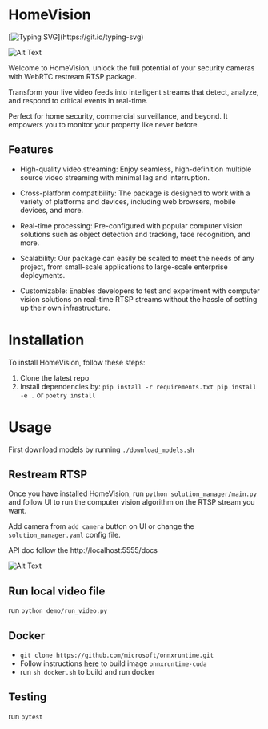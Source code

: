 # HomeVision

[![Typing SVG](https://readme-typing-svg.demolab.com?font=Fira+Code&size=14&pause=1000&color=F76CF2&width=435&lines=Unlock+the+full+potential+of+your+security+cameras!)](https://git.io/typing-svg)

![Alt Text](https://thumbs.gfycat.com/PlasticOffensiveEider-size_restricted.gif)

Welcome to HomeVision, unlock the full potential of your security cameras with WebRTC restream RTSP package.

Transform your live video feeds into intelligent streams that detect, analyze, and respond to critical events in real-time.

Perfect for home security, commercial surveillance, and beyond. It empowers you to monitor your property like never before.


## Features

- High-quality video streaming: Enjoy seamless, high-definition multiple source video streaming with minimal lag and interruption.

- Cross-platform compatibility: The package is designed to work with a variety of platforms and devices, including web browsers, mobile devices, and more.

- Real-time processing: Pre-configured with popular computer vision solutions such as object detection and tracking, face recognition, and more.

- Scalability: Our package can easily be scaled to meet the needs of any project, from small-scale applications to large-scale enterprise deployments.

- Customizable: Enables developers to test and experiment with computer vision solutions on real-time RTSP streams without the hassle of setting up their own infrastructure.



# Installation

To install HomeVision, follow these steps:

1. Clone the latest repo
2. Install dependencies by:
 `pip install -r requirements.txt pip install -e .` or `poetry install`

# Usage

First download models by running `./download_models.sh`


## Restream RTSP
Once you have installed HomeVision, run `python solution_manager/main.py` and follow UI to run the computer vision algorithm on the RTSP stream you want.

Add camera from `add camera` button on UI or change the `solution_manager.yaml` config file.

API doc follow the http://localhost:5555/docs

![Alt Text](https://thumbs.gfycat.com/PastKeenIbadanmalimbe-size_restricted.gif)

## Run local video file
run `python demo/run_video.py`

## Docker

- `git clone https://github.com/microsoft/onnxruntime.git`
- Follow instructions [here](https://github.com/microsoft/onnxruntime/tree/master/dockerfiles/#CUDA) to build image `onnxruntime-cuda`
- run `sh docker.sh` to build and run docker

## Testing
run `pytest`